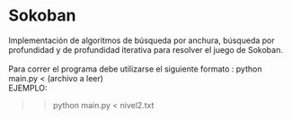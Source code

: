 # Sokoban
Implementación de algoritmos de búsqueda por anchura, búsqueda por profundidad y de profundidad iterativa para resolver el juego de Sokoban.\
\
Para correr el programa debe utilizarse el siguiente formato : python main.py < (archivo a leer)\
EJEMPLO:
>>python main.py < nivel2.txt
